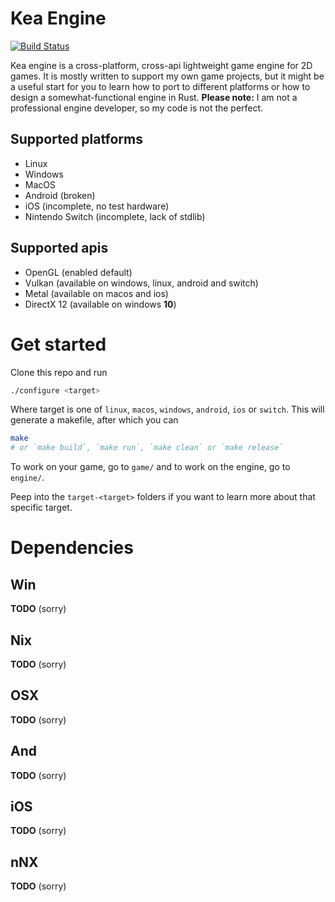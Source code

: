 # Kea Engine
[![Build Status](https://dev.azure.com/noxim/kea/_apis/build/status/kea)](https://dev.azure.com/noxim/kea/_build/latest?definitionId=3)

Kea engine is a cross-platform, cross-api lightweight game engine for 2D 
games. It is mostly written to support my own game projects, but it 
might be a useful start for you to learn how to port to different 
platforms or how to design a somewhat-functional engine in Rust. 
**Please note:** I am not a professional engine developer, so my code is 
not the perfect.

## Supported platforms
* Linux
* Windows
* MacOS
* Android (broken)
* iOS (incomplete, no test hardware)
* Nintendo Switch (incomplete, lack of stdlib)

## Supported apis
* OpenGL (enabled default)
* Vulkan (available on windows, linux, android and switch)
* Metal (available on macos and ios)
* DirectX 12 (available on windows **10**)

# Get started
Clone this repo and run
```sh
./configure <target>
```

Where target is one of `linux`, `macos`, `windows`, `android`, `ios` or `switch`. This will generate a makefile, after which you can

```sh
make
# or `make build`, `make run`, `make clean` or `make release`
```

To work on your game, go to `game/` and to work on the engine, go to `engine/`.

Peep into the `target-<target>` folders if you want to learn more about that specific target.

# Dependencies
## Win
**TODO** (sorry)
## Nix
**TODO** (sorry)
## OSX
**TODO** (sorry)
## And
**TODO** (sorry)
## iOS
**TODO** (sorry)
## nNX
**TODO** (sorry)